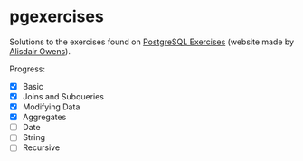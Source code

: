 # pgexercises

Solutions to the exercises found on [PostgreSQL Exercises](https://pgexercises.com/) (website made by [Alisdair Owens](https://www.zaltys.net/)).

Progress: 

- [X] Basic
- [X] Joins and Subqueries
- [X] Modifying Data
- [X] Aggregates
- [ ] Date
- [ ] String
- [ ] Recursive